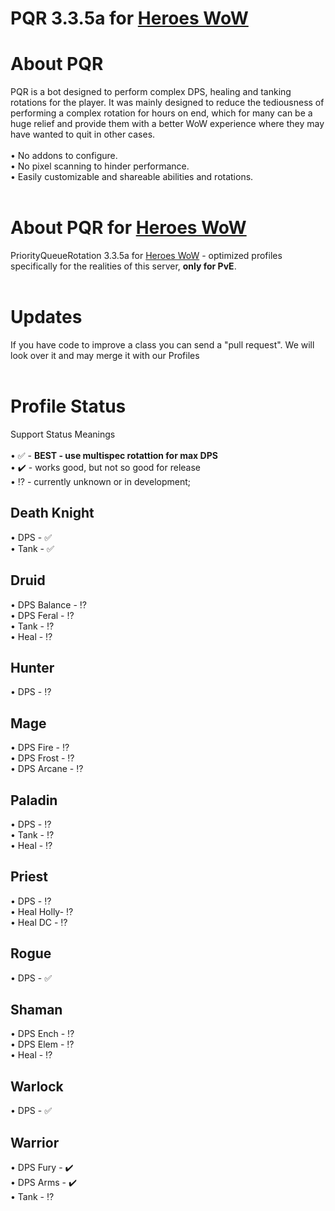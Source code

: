# PQR 3.3.5a for [Heroes WoW](https://heroes-wow.com/wotlk/index.php?page=register&raf=f5665b13f04b02826bc3a9723d13129898068c37)
# About PQR
PQR is a bot designed to perform complex DPS, healing and tanking rotations for the player. It was mainly designed to reduce the tediousness of performing a complex rotation for hours on end, which for many can be a huge relief and provide them with a better WoW experience where they may have wanted to quit in other cases.
<br>
<br>• No addons to configure.
<br>• No pixel scanning to hinder performance.
<br>• Easily customizable and shareable abilities and rotations.
<br>
<br>
# About PQR for [Heroes WoW](https://heroes-wow.com/wotlk/index.php?page=register&raf=f5665b13f04b02826bc3a9723d13129898068c37)
PriorityQueueRotation 3.3.5a for [Heroes WoW](https://heroes-wow.com/wotlk/index.php?page=register&raf=f5665b13f04b02826bc3a9723d13129898068c37) - optimized profiles specifically for the realities of this server, **only for PvE**.
<br>
<br>
# Updates
If you have code to improve a class you can send a "pull request". We will look over it and may merge it with our Profiles
<br>
<br>
# Profile Status
Support Status Meanings
<br>
<br>• ✅ - **BEST - use multispec rotattion for max DPS**
<br>• ✔️ - works good, but not so good for release
<br>• ⁉️ - currently unknown or in development;

## Death Knight
• DPS - ✅
<br>• Tank - ✅
## Druid
• DPS Balance - ⁉️
<br>• DPS Feral - ⁉️
<br>• Tank - ⁉️
<br>• Heal - ⁉️
## Hunter
• DPS - ⁉️
## Mage
• DPS Fire - ⁉️
<br>• DPS Frost - ⁉️
<br>• DPS Arcane - ⁉️
## Paladin
• DPS - ⁉️
<br>• Tank - ⁉️
<br>• Heal - ⁉️
## Priest
• DPS - ⁉️
<br>• Heal Holly- ⁉️
<br>• Heal DC - ⁉️
## Rogue
• DPS - ✅
## Shaman
• DPS Ench - ⁉️ 
<br>• DPS Elem - ⁉️
<br>• Heal - ⁉️
## Warlock
• DPS - ✅
## Warrior
• DPS Fury - ✔️
<br>• DPS Arms - ✔️
<br>• Tank - ⁉️
